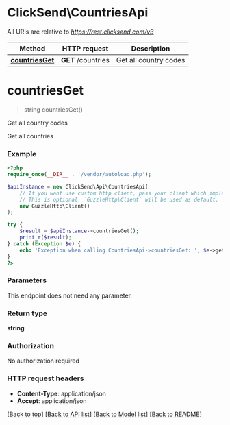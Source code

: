 # ClickSend\CountriesApi

All URIs are relative to *https://rest.clicksend.com/v3*

Method | HTTP request | Description
------------- | ------------- | -------------
[**countriesGet**](CountriesApi.md#countriesGet) | **GET** /countries | Get all country codes


# **countriesGet**
> string countriesGet()

Get all country codes

Get all countries

### Example
```php
<?php
require_once(__DIR__ . '/vendor/autoload.php');

$apiInstance = new ClickSend\Api\CountriesApi(
    // If you want use custom http client, pass your client which implements `GuzzleHttp\ClientInterface`.
    // This is optional, `GuzzleHttp\Client` will be used as default.
    new GuzzleHttp\Client()
);

try {
    $result = $apiInstance->countriesGet();
    print_r($result);
} catch (Exception $e) {
    echo 'Exception when calling CountriesApi->countriesGet: ', $e->getMessage(), PHP_EOL;
}
?>
```

### Parameters
This endpoint does not need any parameter.

### Return type

**string**

### Authorization

No authorization required

### HTTP request headers

 - **Content-Type**: application/json
 - **Accept**: application/json

[[Back to top]](#) [[Back to API list]](../../README.md#documentation-for-api-endpoints) [[Back to Model list]](../../README.md#documentation-for-models) [[Back to README]](../../README.md)

